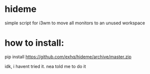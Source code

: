 # hideme
simple script for i3wm to move all monitors to an unused workspace

# how to install:

pip install https://github.com/exhq/hideme/archive/master.zip

idk, i havent tried it. nea told me to do it
